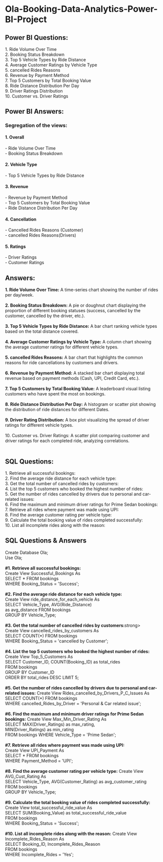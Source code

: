 # Ola-Booking-Data-Analytics-Power-BI-Project

<h2>Power BI Questions:</h2>
1. Ride Volume Over Time <br/>
2. Booking Status Breakdown <br/>
3. Top 5 Vehicle Types by Ride Distance  <br/>
4. Average Customer Ratings by Vehicle Type  <br/>
5. cancelled Rides Reasons  <br/>
6. Revenue by Payment Method  <br/>
7. Top 5 Customers by Total Booking Value  <br/>
8. Ride Distance Distribution Per Day  <br/>
9. Driver Ratings Distribution  <br/>
10. Customer vs. Driver Ratings  <br/>


<h2>Power BI Answers:</h2>
<h3>Segregation of the views:</h3>
<h4>1. Overall</h4>
- Ride Volume Over Time <br/>
- Booking Status Breakdown <be/>
<h4>2. Vehicle Type</h4>
- Top 5 Vehicle Types by Ride Distance <br/>
<h4>3. Revenue</h4>
- Revenue by Payment Method <br/>
- Top 5 Customers by Total Booking Value <br/>
- Ride Distance Distribution Per Day <br/>
<h4>4. Cancellation</h4>
- Cancelled Rides Reasons (Customer) <br/>
- cancelled Rides Reasons(Drivers) <br/>
<h4>5. Ratings</h4>
- Driver Ratings <br/>
- Customer Ratings <br/>

<h2>Answers:</h2>
<strong>1. Ride Volume Over Time:</strong> A time-series chart showing the number of rides per day/week. <br/> <br/>
<strong>2. Booking Status Breakdown:</strong> A pie or doughnut chart displaying the proportion of different
booking statuses (success, cancelled by the customer, cancelled by the driver, etc.). <br/> <br/>
<strong>3. Top 5 Vehicle Types by Ride Distance:</strong> A bar chart ranking vehicle types based on the total
distance covered. <br/><br/>
<strong>4. Average Customer Ratings by Vehicle Type:</strong> A column chart showing the average
customer ratings for different vehicle types. <br/> <br/>
<strong>5. cancelled Rides Reasons:</strong> A bar chart that highlights the common reasons for ride
cancellations by customers and drivers. <br/> <br/>
<strong>6. Revenue by Payment Method:</strong> A stacked bar chart displaying total revenue based on
payment methods (Cash, UPI, Credit Card, etc.). <br/> <br/>
<strong>7. Top 5 Customers by Total Booking Value:</strong> A leaderboard visual listing customers who have
spent the most on bookings. <br/> <br/>
<strong>8. Ride Distance Distribution Per Day:</strong> A histogram or scatter plot showing the distribution of
ride distances for different Dates. <br/> <br/>
<strong>9. Driver Rating Distribution:</strong> A box plot visualizing the spread of driver ratings for different
vehicle types. <br/> <br/>
10. Customer vs. Driver Ratings: A scatter plot comparing customer and driver ratings for
each completed ride, analyzing correlations. <br/> <br/>


<h2>SQL Questions:</h2> 
1. Retrieve all successful bookings: <br/>
2. Find the average ride distance for each vehicle type: <br/>
3. Get the total number of cancelled rides by customers:<br/>
4. List the top 5 customers who booked the highest number of rides: <br/>
5. Get the number of rides cancelled by drivers due to personal and car-related issues: <br/>
6. Find the maximum and minimum driver ratings for Prime Sedan bookings: <br/>
7. Retrieve all rides where payment was made using UPI: <br/>
8. Find the average customer rating per vehicle type: <br/>
9. Calculate the total booking value of rides completed successfully: <br/>
10. List all incomplete rides along with the reason: <br/>


<h2>SQL Questions & Answers</h2>
Create Database Ola; <br/>
Use Ola; <br/> <br/>
<strong>#1. Retrieve all successful bookings:</strong> <br/>
Create View Successful_Bookings As <br/>
SELECT * FROM bookings <br/>
WHERE Booking_Status = 'Success'; <br/> <br/>
<strong>#2. Find the average ride distance for each vehicle type:</strong> <br/>
Create View ride_distance_for_each_vehicle As <br/>
SELECT Vehicle_Type, AVG(Ride_Distance) <br/>
as avg_distance FROM bookings <br/>
GROUP BY Vehicle_Type; <br/> <br/>
<strong>#3. Get the total number of cancelled rides by customers:</strong>strong> <br/>
Create View cancelled_rides_by_customers As <br/>
SELECT COUNT(*) FROM bookings <br/>
WHERE Booking_Status = 'cancelled by Customer'; <br/> <br/>
<strong>#4. List the top 5 customers who booked the highest number of rides:</strong> <br/>
Create View Top_5_Customers As <br/>
SELECT Customer_ID, COUNT(Booking_ID) as total_rides <br/>
FROM bookings <br/>
GROUP BY Customer_ID <br/>
ORDER BY total_rides DESC LIMIT 5; <br/> <br/>
<strong>#5. Get the number of rides cancelled by drivers due to personal and car-related issues:</strong>
Create View Rides_cancelled_by_Drivers_P_C_Issues As<br/>
SELECT COUNT(*) FROM bookings<br/>
WHERE cancelled_Rides_by_Driver = 'Personal & Car related issue';<br/><br/>
<strong>#6. Find the maximum and minimum driver ratings for Prime Sedan bookings:</strong>
Create View Max_Min_Driver_Rating As<br/>
SELECT MAX(Driver_Ratings) as max_rating,<br/>
MIN(Driver_Ratings) as min_rating<br/>
FROM bookings WHERE Vehicle_Type = 'Prime Sedan';<br/><br/>
<strong>#7. Retrieve all rides where payment was made using UPI:</strong><br/>
Create View UPI_Payment As<br/>
SELECT * FROM bookings<br/>
WHERE Payment_Method = 'UPI';<br/><br/>
<strong>#8. Find the average customer rating per vehicle type:</strong>
Create View AVG_Cust_Rating As<br/>
SELECT Vehicle_Type, AVG(Customer_Rating) as avg_customer_rating<br/>
FROM bookings<br/>
GROUP BY Vehicle_Type;<br/><br/>
<strong>#9. Calculate the total booking value of rides completed successfully:</strong>
Create View total_successful_ride_value As<br/>
SELECT SUM(Booking_Value) as total_successful_ride_value<br/>
FROM bookings<br/>
WHERE Booking_Status = 'Success';<br/><br/>
<strong>#10. List all incomplete rides along with the reason:</strong>
Create View Incomplete_Rides_Reason As<br/>
SELECT Booking_ID, Incomplete_Rides_Reason<br/>
FROM bookings<br/>
WHERE Incomplete_Rides = 'Yes';<br/>





